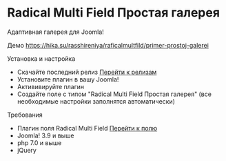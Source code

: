 # Radical Multi Field Простая галерея

Адаптивная галерея для Joomla!

Демо https://hika.su/rasshireniya/raficalmultfild/primer-prostoj-galerei

Установка и настройка
- Скачайте последний релиз [Перейти к релизам](https://github.com/Delo-Design/radicalmultifield_gallerysimple/releases)
- Установите плагин в вашу Joomla!
- Актививируйте плагин
- Создайте поле с типом "Radical Multi Field Простая галерея" (все необходимые настройки заполнятся автоматически)

Требования
- Плагин поля Radical Multi Field [Перейти к полю](https://github.com/Delo-Design/radicalmultifield)
- Joomla! 3.9 и выше
- php 7.0 и выше
- jQuery
